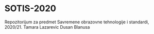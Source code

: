 # SOTIS-2020

Repozitorijum za predmet Savremene obrazovne tehnologije i standardi, 2020/21.
Tamara Lazarevic 
Dusan Blanusa
